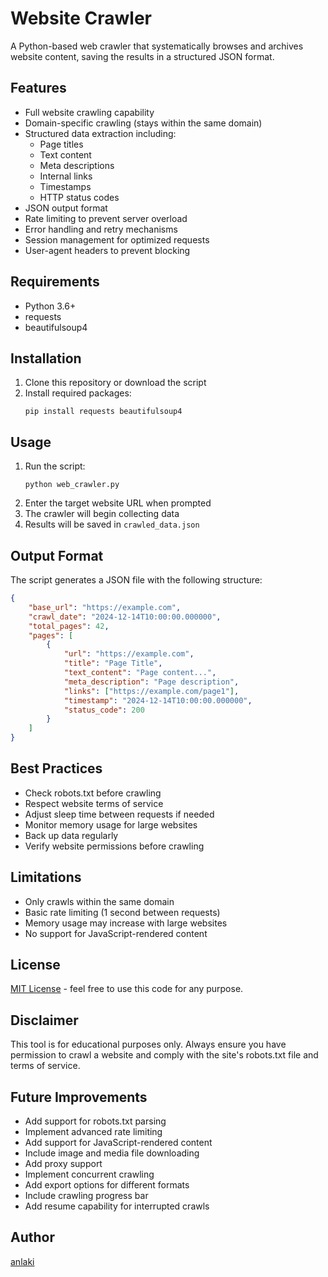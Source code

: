 # Website Crawler

A Python-based web crawler that systematically browses and archives website content, saving the results in a structured JSON format.

## Features

- Full website crawling capability
- Domain-specific crawling (stays within the same domain)
- Structured data extraction including:
  - Page titles
  - Text content
  - Meta descriptions
  - Internal links
  - Timestamps
  - HTTP status codes
- JSON output format
- Rate limiting to prevent server overload
- Error handling and retry mechanisms
- Session management for optimized requests
- User-agent headers to prevent blocking

## Requirements

- Python 3.6+
- requests
- beautifulsoup4

## Installation

1. Clone this repository or download the script
2. Install required packages:
   ```
   pip install requests beautifulsoup4
   ```

## Usage

1. Run the script:
   ```
   python web_crawler.py
   ```
2. Enter the target website URL when prompted
3. The crawler will begin collecting data
4. Results will be saved in `crawled_data.json`

## Output Format

The script generates a JSON file with the following structure:

```json
{
    "base_url": "https://example.com",
    "crawl_date": "2024-12-14T10:00:00.000000",
    "total_pages": 42,
    "pages": [
        {
            "url": "https://example.com",
            "title": "Page Title",
            "text_content": "Page content...",
            "meta_description": "Page description",
            "links": ["https://example.com/page1"],
            "timestamp": "2024-12-14T10:00:00.000000",
            "status_code": 200
        }
    ]
}
```

## Best Practices

- Check robots.txt before crawling
- Respect website terms of service
- Adjust sleep time between requests if needed
- Monitor memory usage for large websites
- Back up data regularly
- Verify website permissions before crawling

## Limitations

- Only crawls within the same domain
- Basic rate limiting (1 second between requests)
- Memory usage may increase with large websites
- No support for JavaScript-rendered content
## License

[MIT License](LICENCE) - feel free to use this code for any purpose.

## Disclaimer

This tool is for educational purposes only. Always ensure you have permission to crawl a website and comply with the site's robots.txt file and terms of service.

## Future Improvements

- Add support for robots.txt parsing
- Implement advanced rate limiting
- Add support for JavaScript-rendered content
- Include image and media file downloading
- Add proxy support
- Implement concurrent crawling
- Add export options for different formats
- Include crawling progress bar
- Add resume capability for interrupted crawls

## Author

[anlaki](https://anlaki.carrd.co)
